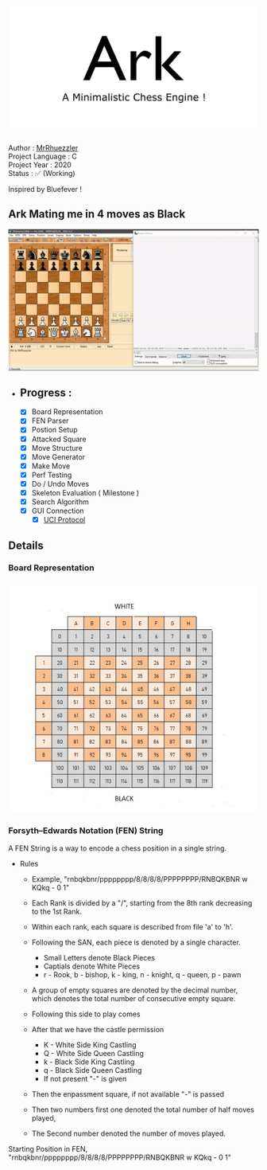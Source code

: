 ![ARK](/images/header.png)
---
Author           : [MrRhuezzler](https://github.com/MrRhuezzler)  
Project Language : C  
Project Year     : 2020  
Status           : :white_check_mark: (Working) 

Inspired by Bluefever !

## Ark Mating me in 4 moves as Black
![CHESS_GIF](/images/Chess.gif)

- ## Progress :
    - [X] Board Representation
    - [X] FEN Parser
    - [X] Postion Setup
    - [X] Attacked Square
    - [X] Move Structure
    - [X] Move Generator
    - [X] Make Move
    - [X] Perf Testing
    - [X] Do / Undo Moves
    - [X] Skeleton Evaluation ( Milestone )
    - [X] Search Algorithm
    - [X] GUI Connection
        - [X] [UCI Protocol](http://wbec-ridderkerk.nl/html/UCIProtocol.html)

## Details

### Board Representation
![ChessBoardRepresentation](/images/ChessBoardRep.jpg)

### Forsyth–Edwards Notation (FEN) String 
A FEN String is a way to encode a chess position in a single string.  
- Rules
    - Example, "rnbqkbnr/pppppppp/8/8/8/8/PPPPPPPP/RNBQKBNR w KQkq - 0 1"
    - Each Rank is divided by a "/", starting from the 8th rank decreasing to the 1st Rank.
    - Within each rank, each square is described from file 'a' to 'h'.
    - Following the SAN, each piece is denoted by a single character.
        - Small Letters denote Black Pieces
        - Captials denote White Pieces
        - r - Rook, b - bishop, k - king, n - knight, q - queen, p - pawn
    - A group of empty squares are denoted by the decimal number, which denotes the total number of consecutive empty square.
    - Following this side to play comes
    - After that we have the castle permission
        - K - White Side King Castling
        - Q - White Side Queen Castling
        - k - Black Side King Castling
        - q - Black Side Queen Castling
        - If not present "-" is given
    
    - Then the enpassment square, if not available "-" is passed
    - Then two numbers first one denoted the total number of half moves played,
    - The Second number denoted the number of moves played.

Starting Position in FEN, "rnbqkbnr/pppppppp/8/8/8/8/PPPPPPPP/RNBQKBNR w KQkq - 0 1"  
